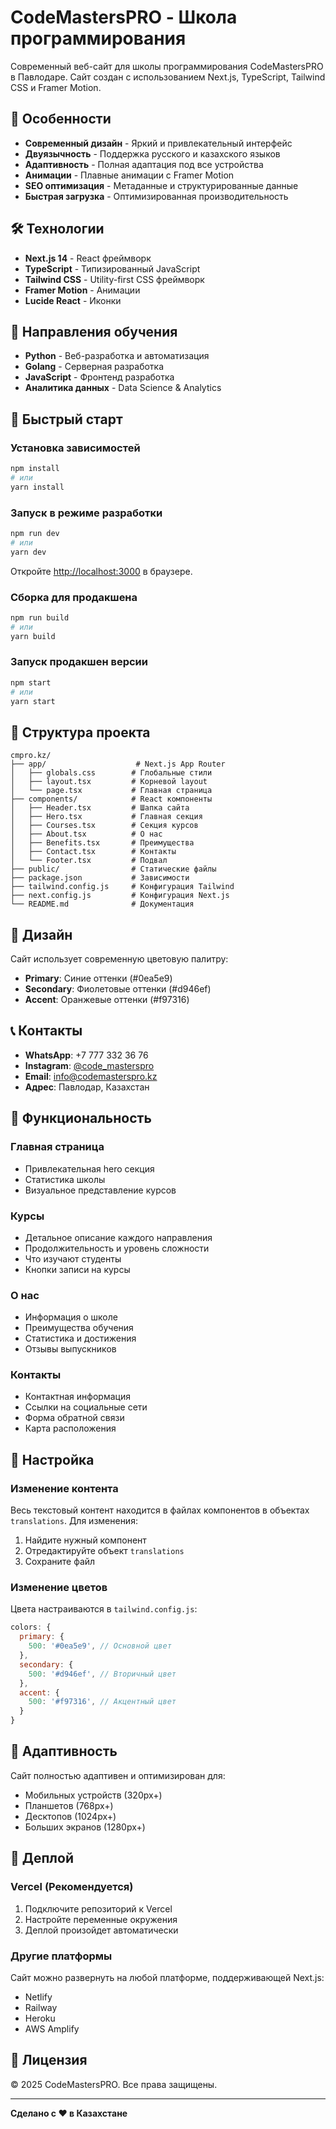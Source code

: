 # CodeMastersPRO - Школа программирования

Современный веб-сайт для школы программирования CodeMastersPRO в Павлодаре. Сайт создан с использованием Next.js, TypeScript, Tailwind CSS и Framer Motion.

## 🚀 Особенности

- **Современный дизайн** - Яркий и привлекательный интерфейс
- **Двуязычность** - Поддержка русского и казахского языков
- **Адаптивность** - Полная адаптация под все устройства
- **Анимации** - Плавные анимации с Framer Motion
- **SEO оптимизация** - Метаданные и структурированные данные
- **Быстрая загрузка** - Оптимизированная производительность

## 🛠 Технологии

- **Next.js 14** - React фреймворк
- **TypeScript** - Типизированный JavaScript
- **Tailwind CSS** - Utility-first CSS фреймворк
- **Framer Motion** - Анимации
- **Lucide React** - Иконки

## 📱 Направления обучения

- **Python** - Веб-разработка и автоматизация
- **Golang** - Серверная разработка
- **JavaScript** - Фронтенд разработка
- **Аналитика данных** - Data Science & Analytics

## 🚀 Быстрый старт

### Установка зависимостей

```bash
npm install
# или
yarn install
```

### Запуск в режиме разработки

```bash
npm run dev
# или
yarn dev
```

Откройте [http://localhost:3000](http://localhost:3000) в браузере.

### Сборка для продакшена

```bash
npm run build
# или
yarn build
```

### Запуск продакшен версии

```bash
npm start
# или
yarn start
```

## 📁 Структура проекта

```
cmpro.kz/
├── app/                    # Next.js App Router
│   ├── globals.css        # Глобальные стили
│   ├── layout.tsx         # Корневой layout
│   └── page.tsx           # Главная страница
├── components/            # React компоненты
│   ├── Header.tsx         # Шапка сайта
│   ├── Hero.tsx           # Главная секция
│   ├── Courses.tsx        # Секция курсов
│   ├── About.tsx          # О нас
│   ├── Benefits.tsx       # Преимущества
│   ├── Contact.tsx        # Контакты
│   └── Footer.tsx         # Подвал
├── public/                # Статические файлы
├── package.json           # Зависимости
├── tailwind.config.js     # Конфигурация Tailwind
├── next.config.js         # Конфигурация Next.js
└── README.md              # Документация
```

## 🎨 Дизайн

Сайт использует современную цветовую палитру:
- **Primary**: Синие оттенки (#0ea5e9)
- **Secondary**: Фиолетовые оттенки (#d946ef)
- **Accent**: Оранжевые оттенки (#f97316)

## 📞 Контакты

- **WhatsApp**: +7 777 332 36 76
- **Instagram**: [@code_masterspro](https://www.instagram.com/code_masterspro)
- **Email**: info@codemasterspro.kz
- **Адрес**: Павлодар, Казахстан

## 🌟 Функциональность

### Главная страница
- Привлекательная hero секция
- Статистика школы
- Визуальное представление курсов

### Курсы
- Детальное описание каждого направления
- Продолжительность и уровень сложности
- Что изучают студенты
- Кнопки записи на курсы

### О нас
- Информация о школе
- Преимущества обучения
- Статистика и достижения
- Отзывы выпускников

### Контакты
- Контактная информация
- Ссылки на социальные сети
- Форма обратной связи
- Карта расположения

## 🔧 Настройка

### Изменение контента

Весь текстовый контент находится в файлах компонентов в объектах `translations`. Для изменения:

1. Найдите нужный компонент
2. Отредактируйте объект `translations`
3. Сохраните файл

### Изменение цветов

Цвета настраиваются в `tailwind.config.js`:

```javascript
colors: {
  primary: {
    500: '#0ea5e9', // Основной цвет
  },
  secondary: {
    500: '#d946ef', // Вторичный цвет
  },
  accent: {
    500: '#f97316', // Акцентный цвет
  }
}
```

## 📱 Адаптивность

Сайт полностью адаптивен и оптимизирован для:
- Мобильных устройств (320px+)
- Планшетов (768px+)
- Десктопов (1024px+)
- Больших экранов (1280px+)

## 🚀 Деплой

### Vercel (Рекомендуется)

1. Подключите репозиторий к Vercel
2. Настройте переменные окружения
3. Деплой произойдет автоматически

### Другие платформы

Сайт можно развернуть на любой платформе, поддерживающей Next.js:
- Netlify
- Railway
- Heroku
- AWS Amplify

## 📄 Лицензия

© 2025 CodeMastersPRO. Все права защищены.

---

**Сделано с ❤️ в Казахстане**
